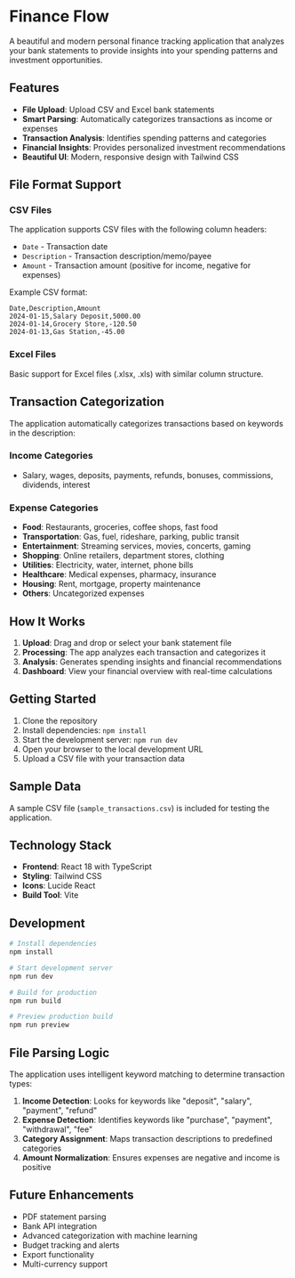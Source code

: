 # Finance Flow

A beautiful and modern personal finance tracking application that analyzes your bank statements to provide insights into your spending patterns and investment opportunities.

## Features

- **File Upload**: Upload CSV and Excel bank statements
- **Smart Parsing**: Automatically categorizes transactions as income or expenses
- **Transaction Analysis**: Identifies spending patterns and categories
- **Financial Insights**: Provides personalized investment recommendations
- **Beautiful UI**: Modern, responsive design with Tailwind CSS

## File Format Support

### CSV Files
The application supports CSV files with the following column headers:
- `Date` - Transaction date
- `Description` - Transaction description/memo/payee
- `Amount` - Transaction amount (positive for income, negative for expenses)

Example CSV format:
```csv
Date,Description,Amount
2024-01-15,Salary Deposit,5000.00
2024-01-14,Grocery Store,-120.50
2024-01-13,Gas Station,-45.00
```

### Excel Files
Basic support for Excel files (.xlsx, .xls) with similar column structure.

## Transaction Categorization

The application automatically categorizes transactions based on keywords in the description:

### Income Categories
- Salary, wages, deposits, payments, refunds, bonuses, commissions, dividends, interest

### Expense Categories
- **Food**: Restaurants, groceries, coffee shops, fast food
- **Transportation**: Gas, fuel, rideshare, parking, public transit
- **Entertainment**: Streaming services, movies, concerts, gaming
- **Shopping**: Online retailers, department stores, clothing
- **Utilities**: Electricity, water, internet, phone bills
- **Healthcare**: Medical expenses, pharmacy, insurance
- **Housing**: Rent, mortgage, property maintenance
- **Others**: Uncategorized expenses

## How It Works

1. **Upload**: Drag and drop or select your bank statement file
2. **Processing**: The app analyzes each transaction and categorizes it
3. **Analysis**: Generates spending insights and financial recommendations
4. **Dashboard**: View your financial overview with real-time calculations

## Getting Started

1. Clone the repository
2. Install dependencies: `npm install`
3. Start the development server: `npm run dev`
4. Open your browser to the local development URL
5. Upload a CSV file with your transaction data

## Sample Data

A sample CSV file (`sample_transactions.csv`) is included for testing the application.

## Technology Stack

- **Frontend**: React 18 with TypeScript
- **Styling**: Tailwind CSS
- **Icons**: Lucide React
- **Build Tool**: Vite

## Development

```bash
# Install dependencies
npm install

# Start development server
npm run dev

# Build for production
npm run build

# Preview production build
npm run preview
```

## File Parsing Logic

The application uses intelligent keyword matching to determine transaction types:

1. **Income Detection**: Looks for keywords like "deposit", "salary", "payment", "refund"
2. **Expense Detection**: Identifies keywords like "purchase", "payment", "withdrawal", "fee"
3. **Category Assignment**: Maps transaction descriptions to predefined categories
4. **Amount Normalization**: Ensures expenses are negative and income is positive

## Future Enhancements

- PDF statement parsing
- Bank API integration
- Advanced categorization with machine learning
- Budget tracking and alerts
- Export functionality
- Multi-currency support 